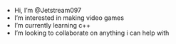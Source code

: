 -  Hi, I’m @Jetstream097
-  I’m interested in making video games
-  I’m currently learning c++
-  I’m looking to collaborate on anything i can help with

<!---
Jetstream097/Jetstream097 is a ✨ special ✨ repository because its `README.md` (this file) appears on your GitHub profile.
You can click the Preview link to take a look at your changes.
--->
